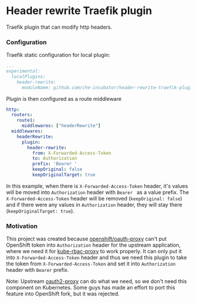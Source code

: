 # Header rewrite Traefik plugin

Traefik plugin that can modify http headers.

### Configuration

Traefik static configuration for local plugin:
```.yaml
...
experimental:
  localPlugins:
    header-rewrite:
      moduleName: github.com/che-incubator/header-rewrite-traefik-plugin
```




Plugin is then configured as a route middleware
```.yaml
http:
  routers:
    route1:
      middlewares: ["headerRewrite"]
  middlewares:
    headerRewrite:
      plugin:
        header-rewrite:
          from: X-Forwarded-Access-Token
          to: Authorization
          prefix: 'Bearer '
          keepOriginal: false
          keepOriginalTarget: true
```

In this example, when there is `X-Forwarded-Access-Token` header, it's values will be moved
into `Authorization` header with `Bearer ` as a value prefix. The `X-Forwarded-Access-Token` header
will be removed (`keepOriginal: false`) and if there were any values in `Authorization` header, they
will stay there (`keepOriginalTarget: true`).

### Motivation

This project was created because [openshift/oauth-proxy](https://github.com/openshift/oauth-proxy)
can't put OpenShift token into `Authorization` header for the upstream application, where we need it
for [kube-rbac-proxy](https://github.com/openshift/kube-rbac-proxy) to work properly. It can only
put it into `X-Forwarded-Access-Token` header and thus we need this plugin to take the token
from `X-Forwarded-Access-Token` and set it into `Authorization` header with `Bearer` prefix.

Note: Upstream [oauth2-proxy](https://github.com/oauth2-proxy/oauth2-proxy) can do what we need, so
we don't need this component on Kubernetes. Some guys has made an effort to port this feature into
OpenShift fork, but it was rejected.
